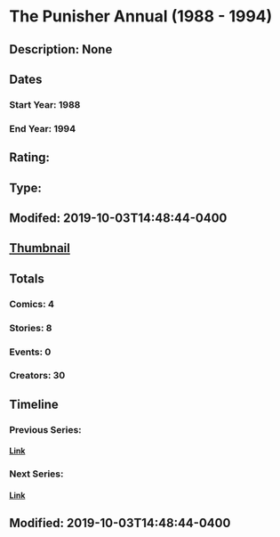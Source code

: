 # The Punisher Annual (1988 - 1994)
## Description: None
## Dates
### Start Year: 1988
### End Year: 1994
## Rating: 
## Type: 
## Modifed: 2019-10-03T14:48:44-0400
## [Thumbnail](http://i.annihil.us/u/prod/marvel/i/mg/c/20/5ae340b05d8ff.jpg)
## Totals
### Comics: 4
### Stories: 8
### Events: 0
### Creators: 30
## Timeline
### Previous Series: 
#### [Link]()
### Next Series: 
#### [Link]()
## Modified: 2019-10-03T14:48:44-0400